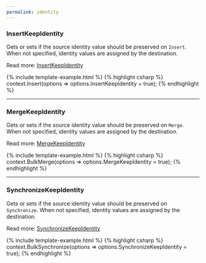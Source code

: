 ```yaml
---
permalink: identity
---
```


### InsertKeepIdentity
Gets or sets if the source identity value should be preserved on `Insert`. When not specified, identity values are assigned by the destination.

Read more: [InsertKeepIdentity](insert-keep-identity)

{% include template-example.html %} 
{% highlight csharp %}
context.Insert(options => options.InsertKeepIdentity = true);
{% endhighlight %}

---

### MergeKeepIdentity
Gets or sets if the source identity value should be preserved on `Merge`. When not specified, identity values are assigned by the destination.

Read more: [MergeKeepIdentity](merge-keep-identity)

{% include template-example.html %} 
{% highlight csharp %}
context.BulkMerge(options => options.MergeKeepIdentity = true);
{% endhighlight %}

---

### SynchronizeKeepIdentity
Gets or sets if the source identity value should be preserved on `Synchronize`. When not specified, identity values are assigned by the destination.

Read more: [SynchronizeKeepIdentity](synchronize-keep-identity)

{% include template-example.html %} 
{% highlight csharp %}
context.BulkSynchronize(options => options.SynchronizeKeepIdentity = true);
{% endhighlight %}